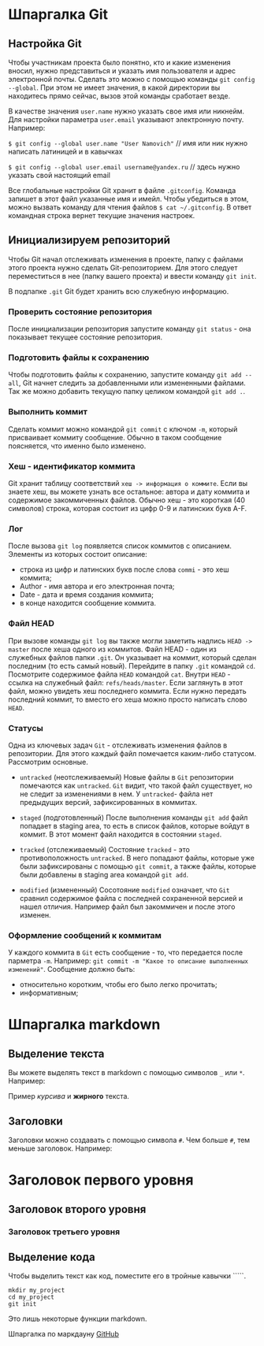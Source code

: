 # Шпаргалка Git

## Настройка Git

Чтобы участникам проекта было понятно, кто и какие изменения вносил, нужно представиться
и указать имя пользователя и адрес электронной почты.
Сделать это можно с помощью команды `git config --global`.
При этом не имеет значения, в какой директории вы находитесь прямо сейчас, вызов этой команды сработает везде.

В качестве значения `user.name` нужно указать свое имя или никнейм.
Для настройки параметра `user.email` указывают электронную почту. Например:

`$ git config --global user.name "User Namovich"`
// имя или ник нужно написать латиницей и в кавычках

`$ git config --global user.email username@yandex.ru`
// здесь нужно указать свой настоящий email

Все глобальные настройки Git хранит в файле `.gitconfig`. Команда запишет в этот файл указанные имя и имейл.
Чтобы убедиться в этом, можно вызвать команду для чтения файлов `$ cat ~/.gitconfig`.
В ответ командная строка вернет текущие значения настроек.

## Инициализируем репозиторий

Чтобы Git начал отслеживать изменения в проекте, папку с файлами этого проекта нужно сделать Git-репозиторием.
Для этого следует переместиться в нее (папку вашего проекта) и ввести команду `git init`.

В подпапке `.git` Git будет хранить всю служебную информацию.

### Проверить состояние репозитория

После инициализации репозитория запустите команду `git status` - она показывает текущее состояние репозитория.

### Подготовить файлы к сохранению

Чтобы подготовить файлы к сохранению, запустите команду `git add --all`, Git начнет следить за добавленными или измененными файлами. Так же можно добавить текущую папку целиком командой `git add .`.

### Выполнить коммит

Сделать коммит можно командой `git commit` с ключом `-m`, который присваивает коммиту сообщение.
Обычно в таком сообщение поясняется, что именно было изменено.

### Хеш - идентификатор коммита

Git хранит таблицу соответствий `хеш -> информация о коммите`. Если вы знаете хеш, вы можете узнать все остальное: автора и дату коммита и содержимое закоммиченных файлов.
Обычно хеш - это короткая (40 символов) строка, которая состоит из цифр 0-9 и латинских букв A-F.

### Лог

После вызова `git log` появляется список коммитов с описанием.
Элементы из которых состоит описание:

- строка из цифр и латинских букв после слова `commi` - это хеш коммита;
- Author - имя автора и его электронная почта;
- Date - дата и время создания коммита;
- в конце находится сообщение коммита.

### Файл HEAD

При вызове команды `git log` вы также могли заметить надпись `HEAD -> master` после хеша одного из коммитов.
Файл HEAD - один из служебных файлов папки `.git`. Он указывает на коммит, который сделан последним (то есть самый новый).
Перейдите в папку `.git` командой `cd`. Посмотрите содержимое файла `HEAD` командой `cat`.
Внутри `HEAD` - ссылка на служебный файл: `refs/heads/master`. Если заглянуть в этот файл, можно увидеть хеш последнего коммита.
Если нужно передать последний коммит, то вместо его хеша можно просто написать слово `HEAD`.

### Статусы

Одна из ключевых задач `Git` - отслеживать изменения файлов в репозитории. Для этого каждый файл помечается каким-либо статусом. Рассмотрим основные.

- `untracked` (неотслеживаемый)
  Новые файлы в `Git` репозитории помечаются как `untracked`. `Git` видит, что такой файл существует, но не следит за изменениями в нем. У `untracked`- файла нет предыдущих версий, зафиксированных в коммитах.

- `staged` (подготовленный)
  После выполнения команды `git add` файл попадает в staging area, то есть в список файлов, которые войдут в коммит.
  В этот момент файл находится в состоянии `staged`.

* `tracked` (отслеживаемый)
  Состояние `tracked` - это противоположность `untracked`. В него попадают файлы, которые уже были зафиксированы с помощью `git commit`, а также файлы, которые были добавлены в staging area командой `git add`.

* `modified` (измененный)
  Сосотояние `modified` означает, что `Git` сравнил содержимое файла с последней сохраненной версией и нашел отличия. Например файл был закоммичен и после этого изменен.

### Оформление сообщений к коммитам

У каждого коммита в `Git` есть сообщение - то, что передается после парметра `-m`. Например:
`git commit -m "Какое то описание выполненных изменений"`. Сообщение должно быть:

- относительно коротким, чтобы его было легко прочитать;
- информативным;

# Шпаргалка markdown

## Выделение текста

Вы можете выделять текст в markdown с помощью символов `_` или `*`. Например:

Пример _курсива_ и **жирного** текста.

## Заголовки

Заголовки можно создавать с помощью символа `#`. Чем больше `#`, тем меньше заголовок. Например:

# Заголовок первого уровня

## Заголовок второго уровня

### Заголовок третьего уровня

## Выделение кода

Чтобы выделить текст как код, поместите его в тройные кавычки `````.

```
mkdir my_project
cd my_project
git init
```

Это лишь некоторые функции markdown.

Шпаргалка по маркдауну [GitHub](https://gist.github.com/fomvasss/8dd8cd7f88c67a4e3727f9d39224a84c)
